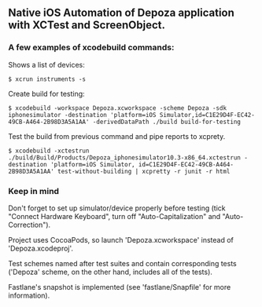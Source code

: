 ## Native iOS Automation of Depoza application with XCTest and ScreenObject.

### A few examples of xcodebuild commands:

Shows a list of devices:
```
$ xcrun instruments -s
```
Create build for testing:
```
$ xcodebuild -workspace Depoza.xcworkspace -scheme Depoza -sdk iphonesimulator -destination 'platform=iOS Simulator,id=C1E29D4F-EC42-49CB-A464-2B98D3A5A1AA' -derivedDataPath ./build build-for-testing
```
Test the build from previous command and pipe reports to xcprety. 
```
$ xcodebuild -xctestrun ./build/Build/Products/Depoza_iphonesimulator10.3-x86_64.xctestrun -destination 'platform=iOS Simulator, id=C1E29D4F-EC42-49CB-A464-2B98D3A5A1AA' test-without-building | xcpretty -r junit -r html
```

### Keep in mind

Don't forget to set up simulator/device properly before testing (tick "Connect Hardware Keyboard", turn off "Auto-Capitalization" and "Auto-Correction").

Project uses CocoaPods, so launch 'Depoza.xcworkspace' instead of 'Depoza.xcodeproj'.

Test schemes named after test suites and contain corresponding tests ('Depoza' scheme, on the other hand, includes all of the tests).

Fastlane's snapshot is implemented (see 'fastlane/Snapfile' for more information).